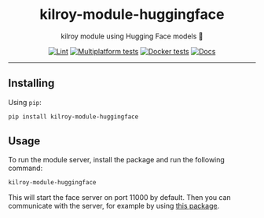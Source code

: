<h1 align="center">kilroy-module-huggingface</h1>

<div align="center">

kilroy module using Hugging Face models 🤗

[![Lint](https://github.com/kilroybot/kilroy-module-huggingface/actions/workflows/lint.yaml/badge.svg)](https://github.com/kilroybot/kilroy-module-huggingface/actions/workflows/lint.yaml)
[![Multiplatform tests](https://github.com/kilroybot/kilroy-module-huggingface/actions/workflows/test-multiplatform.yaml/badge.svg)](https://github.com/kilroybot/kilroy-module-huggingface/actions/workflows/test-multiplatform.yaml)
[![Docker tests](https://github.com/kilroybot/kilroy-module-huggingface/actions/workflows/test-docker.yaml/badge.svg)](https://github.com/kilroybot/kilroy-module-huggingface/actions/workflows/test-docker.yaml)
[![Docs](https://github.com/kilroybot/kilroy-module-huggingface/actions/workflows/docs.yaml/badge.svg)](https://github.com/kilroybot/kilroy-module-huggingface/actions/workflows/docs.yaml)

</div>

---

## Installing

Using `pip`:

```sh
pip install kilroy-module-huggingface
```

## Usage

To run the module server, install the package and run the following command:

```sh
kilroy-module-huggingface
```

This will start the face server on port 11000 by default.
Then you can communicate with the server, for example by using
[this package](https://github.com/kilroybot/kilroy-module-client-py-sdk).
